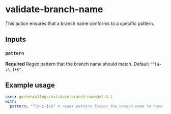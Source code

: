 # validate-branch-name

This action ensures that a branch name conforms to a specific pattern.

## Inputs

### `pattern`

**Required** Regex pattern that the branch name should match. Default `"^[a-z\-]+$"`.

## Example usage

```yml
uses: goshencollege/validate-branch-name@v1.0.1
with:
  pattern: "^[a-z-]+$" # regex pattern forces the branch name to have letters or a hyphen
```

